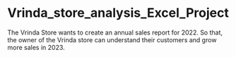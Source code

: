 # Vrinda_store_analysis_Excel_Project

The Vrinda Store wants to create an annual sales report for 2022. So that, the owner of the Vrinda store can understand their customers and grow more sales in 2023.
